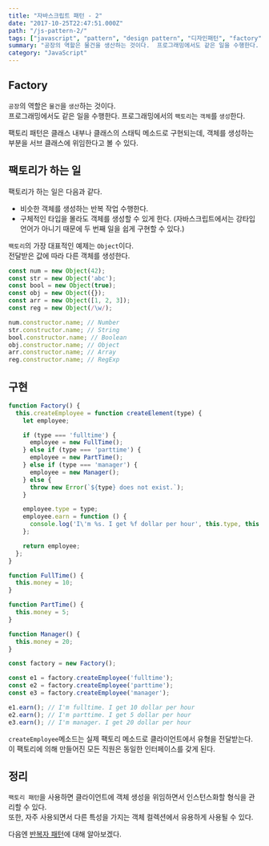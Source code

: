```yaml
---
title: "자바스크립트 패턴 - 2"
date: "2017-10-25T22:47:51.000Z"
path: "/js-pattern-2/"
tags: ["javascript", "pattern", "design pattern", "디자인패턴", "factory", "팩토리"]
summary: "공장의 역할은 물건을 생산하는 것이다.  프로그래밍에서도 같은 일을 수행한다. 프로그래밍에서의 팩토리는 객체들을 생성한다."
category: "JavaScript"
---
```


## Factory
`공장`의 역할은 `물건`을 `생산`하는 것이다.<br />
프로그래밍에서도 같은 일을 수행한다. 프로그래밍에서의 `팩토리`는 `객체`를 `생성`한다.

팩토리 패턴은 클래스 내부나 클래스의 스태틱 메소드로 구현되는데,
객체를 생성하는 부분을 서브 클래스에 위임한다고 볼 수 있다.

## 팩토리가 하는 일
팩토리가 하는 일은 다음과 같다.

- 비슷한 객체를 생성하는 반복 작업 수행한다.
- 구체적인 타입을 몰라도 객체를 생성할 수 있게 한다.
(자바스크립트에서는 강타입 언어가 아니기 때문에 두 번째 일을 쉽게 구현할 수 있다.)

`팩토리`의 가장 대표적인 예제는 `Object`이다.<br />
전달받은 값에 따라 다른 객체를 생성한다.

```js
const num = new Object(42);
const str = new Object('abc');
const bool = new Object(true);
const obj = new Object({});
const arr = new Object([1, 2, 3]);
const reg = new Object(/\w/);

num.constructor.name; // Number
str.constructor.name; // String
bool.constructor.name; // Boolean
obj.constructor.name; // Object
arr.constructor.name; // Array
reg.constructor.name; // RegExp
```

## 구현
```js
function Factory() {
  this.createEmployee = function createElement(type) {
    let employee;

    if (type === 'fulltime') {
      employee = new FullTime();
    } else if (type === 'parttime') {
      employee = new PartTime();
    } else if (type === 'manager') {
      employee = new Manager();
    } else {
      throw new Error(`${type} does not exist.`);
    }

    employee.type = type;
    employee.earn = function () {
      console.log('I\'m %s. I get %f dollar per hour', this.type, this.money);
    };

    return employee;
  };
}

function FullTime() {
  this.money = 10;
}

function PartTime() {
  this.money = 5;
}

function Manager() {
  this.money = 20;
}

const factory = new Factory();

const e1 = factory.createEmployee('fulltime');
const e2 = factory.createEmployee('parttime');
const e3 = factory.createEmployee('manager');

e1.earn(); // I'm fulltime. I get 10 dollar per hour
e2.earn(); // I'm parttime. I get 5 dollar per hour
e3.earn(); // I'm manager. I get 20 dollar per hour
```

`createEmployee`메소드는 실제 팩토리 메소드로 클라이언트에서 유형을 전달받는다.<br />
이 팩토리에 의해 만들어진 모든 직원은 동일한 인터페이스를 갖게 된다.

## 정리
`팩토리 패턴`을 사용하면 클라이언트에 객체 생성을 위임하면서 인스턴스화할 형식을 관리할 수 있다.<br />
또한, 자주 사용되면서 다른 특성을 가지는 객체 컬렉션에서 유용하게 사용될 수 있다.

다음엔 [반복자 패턴](/js-pattern-3/)에 대해 알아보겠다.
